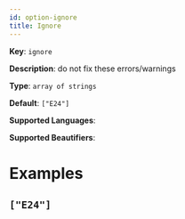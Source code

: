 ```yaml
---
id: option-ignore
title: Ignore
---
```

**Key**: `ignore`

**Description**: do not fix these errors/warnings

**Type**: `array of strings`

**Default**: `["E24"]`

**Supported Languages**: 

**Supported Beautifiers**: 

# Examples
## `["E24"]`